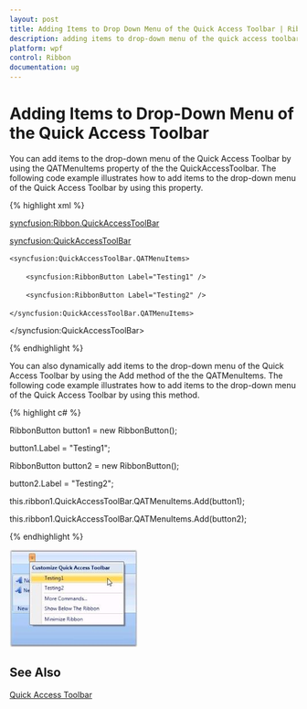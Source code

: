 ```yaml
---
layout: post
title: Adding Items to Drop Down Menu of the Quick Access Toolbar | Ribbon | WPF | Syncfusion
description: adding items to drop-down menu of the quick access toolbar
platform: wpf
control: Ribbon
documentation: ug
---
```


# Adding Items to Drop-Down Menu of the Quick Access Toolbar

You can add items to the drop-down menu of the Quick Access Toolbar by using the QATMenuItems property of the the QuickAccessToolbar. The following code example illustrates how to add items to the drop-down menu of the Quick Access Toolbar by using this property.

{% highlight xml %}

    



<syncfusion:Ribbon.QuickAccessToolBar>

<syncfusion:QuickAccessToolBar>

    <syncfusion:QuickAccessToolBar.QATMenuItems>

        <syncfusion:RibbonButton Label="Testing1" />

        <syncfusion:RibbonButton Label="Testing2" />

    </syncfusion:QuickAccessToolBar.QATMenuItems>

</syncfusion:QuickAccessToolBar>

 {% endhighlight %}





You can also dynamically add items to the drop-down menu of the Quick Access Toolbar by using the Add method of the the QATMenuItems. The following code example illustrates how to add items to the drop-down menu of the Quick Access Toolbar by using this method.

{% highlight c# %}
 
    



RibbonButton button1 = new RibbonButton();

button1.Label = "Testing1";



RibbonButton button2 = new RibbonButton();

button2.Label = "Testing2";



this.ribbon1.QuickAccessToolBar.QATMenuItems.Add(button1);

this.ribbon1.QuickAccessToolBar.QATMenuItems.Add(button2);

 {% endhighlight %}





![](Adding-Items-to-Drop-Down-Menu-of-the-Quick-Access-Toolbar_images/Adding-Items-to-Drop-Down-Menu-of-the-Quick-Access-Toolbar_img1.jpeg)




## See Also

[Quick Access Toolbar](http://help.syncfusion.com/wpf/ribbon/quick-access-toolbar)

